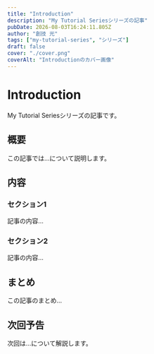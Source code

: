 ```yaml
---
title: "Introduction"
description: "My Tutorial Seriesシリーズの記事"
pubDate: 2026-08-03T16:24:11.805Z
author: "創技 光"
tags: ["my-tutorial-series", "シリーズ"]
draft: false
cover: "./cover.png"
coverAlt: "Introductionのカバー画像"
---
```


# Introduction

My Tutorial Seriesシリーズの記事です。

## 概要

この記事では...について説明します。

## 内容

### セクション1

記事の内容...

### セクション2

記事の内容...

## まとめ

この記事のまとめ...

## 次回予告

次回は...について解説します。
